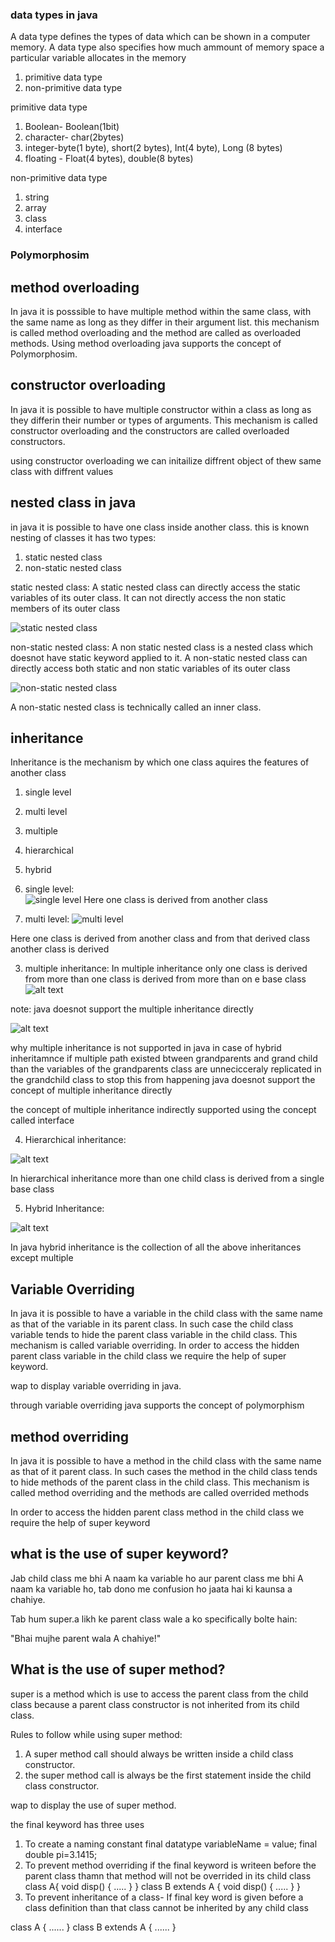 ###	data types in java

A data type defines the types of data which can be shown in a computer memory. A data type also specifies how much ammount of memory space a particular variable allocates in the memory

1. primitive data type
2. non-primitive data type

primitive data type

1. Boolean- Boolean(1bit)
2. character- char(2bytes)
3. integer-byte(1 byte), short(2 bytes), Int(4 byte), Long (8 bytes)
4. floating - Float(4 bytes), double(8 bytes)

 non-primitive data type
1. string 
2. array
3. class 
4. interface



### Polymorphosim

## method overloading
In java it is posssible to have multiple method within the same class, with the same name as long as they differ in their argument list. 
this mechanism is called method overloading and the method are called as overloaded methods.
Using method overloading java supports the concept of Polymorphosim.


## constructor overloading
In java it is possible to have multiple constructor within a class as long as they differin their number or types of arguments. This mechanism is called constructor overloading and the constructors are called overloaded constructors. 


using constructor overloading we can initailize diffrent object of thew same class with diffrent values


## nested class in java

in java it is possible to have one class inside another class. this is known nesting of classes 
it has two types:
1. static nested class
2. non-static nested class

static nested class: A static nested class can directly access the static variables of its outer class. It can not directly access the non static members of its outer class 


![static nested class](<WhatsApp Image 2025-04-17 at 12.14.05_18e6e503.jpg>)


non-static nested class: A non static nested class is a nested class which doesnot have static keyword applied to it. A non-static nested class can directly access both static and non static variables of its outer class 

![non-static nested class](<WhatsApp Image 2025-04-17 at 12.39.59_49deebf8.jpg>)

A non-static nested class is technically called an inner class.

## inheritance

Inheritance is the mechanism by which one class aquires the features of another class
1. single level
2. multi level
3. multiple
4. hierarchical
5. hybrid


1. single level:  
![single level](<WhatsApp Image 2025-04-17 at 14.28.08_78f6cf81.jpg>)
Here one class is derived from another class 



2. multi level: 
![multi level](<WhatsApp Image 2025-04-17 at 14.27.47_2b2a0c93.jpg>)

Here one class is derived from another class and from that derived class another class is derived



3. multiple inheritance: In multiple inheritance only one class is derived from more than one class is derived from more than on e base class
![alt text](<WhatsApp Image 2025-04-17 at 14.53.37_aa38c6b0.jpg>)

note: java doesnot support the multiple inheritance directly




![alt text](<WhatsApp Image 2025-04-17 at 14.54.03_ff4f9919.jpg>)

why multiple inheritance is not supported in java 
in case of hybrid inheritamnce if multiple path existed btween grandparents and grand child than the variables of the grandparents class are unnecicceraly replicated in the grandchild class to stop this from happening java doesnot support the concept of multiple inheritance directly

the concept of multiple inheritance indirectly supported using the concept called interface

4. Hierarchical inheritance: 


![alt text](<WhatsApp Image 2025-04-17 at 14.57.38_aa0446e0.jpg>)



In hierarchical inheritance more than one child class is derived from a single base class

5. Hybrid Inheritance:

![alt text](<WhatsApp Image 2025-04-17 at 15.09.40_cec23758.jpg>)

 In java hybrid inheritance is the collection of all the above inheritances except multiple 


## Variable Overriding
In java it is possible to have a variable in the child class with the same name as that of the variable in its parent class. In such case the child class variable tends to hide the parent class variable in the child class. This mechanism is called variable overriding. In order to access the hidden parent class variable in the child class we require the help of super keyword.
 
 wap to display variable overriding in java.

 through variable overriding java supports the concept of polymorphism


 ## method overriding

 In java it is possible to have a method in the child class with the same name as that of it parent class. In such cases the method in the child class tends to hide methods of the parent class in the child class. This mechanism is called method overriding and the methods are called overrided methods

 In order to access the hidden parent class method in the child class we require the help of super keyword

## what is the use of super keyword?

Jab child class me bhi A naam ka variable ho
aur parent class me bhi A naam ka variable ho,
tab dono me confusion ho jaata hai ki kaunsa a chahiye.

Tab hum super.a likh ke parent class wale a ko specifically bolte hain:

"Bhai mujhe parent wala A chahiye!"


## What is the use of super method?
super is a method which is use to access the parent class from the child class because a parent class constructor is not inherited from its child class.


Rules to follow while using super method:
1. A super method call should always be written inside a child class constructor.
2. the super method call is always be the first statement inside the child class constructor.

wap to display the use of super method.


the final keyword has three uses 
1. To create a naming constant
    final datatype variableName = value;
        final double pi=3.1415;
2. To prevent method overriding 
    if the final keyword is writeen before the parent class thamn that method will not be overrided in its child class
    class A{
        void disp()
        {
            .....
        }
    }
    class B extends A
    {
        void disp()
        {
            .....
        }
    }
3. To prevent inheritance of a class- 
If final key word is given before a class definition than that class cannot be inherited by any child class

class A
{
    ......
}
class B extends A
{
    ......
}